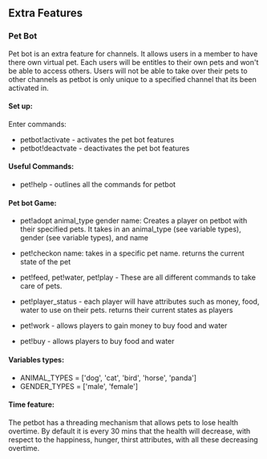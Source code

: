 ## Extra Features
### Pet Bot
Pet bot is an extra feature for channels. It allows users in a member to have there own virtual pet. Each users will be entitles to their own pets and won't be able to access others. Users will not be able to take over their pets to other channels as petbot is only unique to a specified channel that its been activated in.

#### Set up:
Enter commands:
- petbot!activate - activates the pet bot features
- petbot!deactvate - deactivates the pet bot features

#### Useful Commands:
- pet!help - outlines all the commands for petbot

#### Pet bot Game:
- pet!adopt animal_type gender name: Creates a player on petbot with their specified pets. It takes in an animal_type (see variable types), gender (see variable types), and name

- pet!checkon name: takes in a specific pet name. returns the current state of the pet

- pet!feed, pet!water, pet!play - These are all different commands to take care of pets. 
- pet!player_status - each player will have attributes such as money, food, water to use on their pets. returns their current states as players
- pet!work - allows players to gain money to buy food and water
- pet!buy - allows players to buy food and water

#### Variables types:
- ANIMAL_TYPES = ['dog', 'cat', 'bird', 'horse', 'panda']
- GENDER_TYPES = ['male', 'female']

#### Time feature:
The petbot has a threading mechanism that allows pets to lose health overtime. By default it is every 30 mins that the health will decrease, with respect to the happiness, hunger, thirst attributes, with all these decreasing overtime. 
